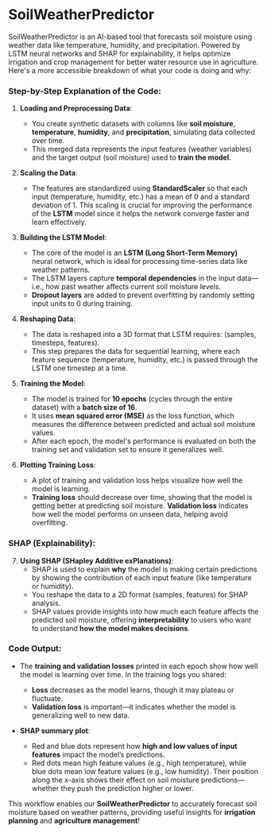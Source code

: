 # SoilWeatherPredictor
SoilWeatherPredictor is an AI-based tool that forecasts soil moisture using weather data like temperature, humidity, and precipitation. Powered by LSTM neural networks and SHAP for explainability, it helps optimize irrigation and crop management for better water resource use in agriculture.
Here's a more accessible breakdown of what your code is doing and why:

### Step-by-Step Explanation of the Code:

1. **Loading and Preprocessing Data**:
   - You create synthetic datasets with columns like **soil moisture**, **temperature**, **humidity**, and **precipitation**, simulating data collected over time.
   - This merged data represents the input features (weather variables) and the target output (soil moisture) used to **train the model**.

2. **Scaling the Data**:
   - The features are standardized using **StandardScaler** so that each input (temperature, humidity, etc.) has a mean of 0 and a standard deviation of 1. This scaling is crucial for improving the performance of the **LSTM** model since it helps the network converge faster and learn effectively.

3. **Building the LSTM Model**:
   - The core of the model is an **LSTM (Long Short-Term Memory)** neural network, which is ideal for processing time-series data like weather patterns.
   - The LSTM layers capture **temporal dependencies** in the input data—i.e., how past weather affects current soil moisture levels.
   - **Dropout layers** are added to prevent overfitting by randomly setting input units to 0 during training.

4. **Reshaping Data**:
   - The data is reshaped into a 3D format that LSTM requires: (samples, timesteps, features). 
   - This step prepares the data for sequential learning, where each feature sequence (temperature, humidity, etc.) is passed through the LSTM one timestep at a time.

5. **Training the Model**:
   - The model is trained for **10 epochs** (cycles through the entire dataset) with a **batch size of 16**. 
   - It uses **mean squared error (MSE)** as the loss function, which measures the difference between predicted and actual soil moisture values.
   - After each epoch, the model's performance is evaluated on both the training set and validation set to ensure it generalizes well.

6. **Plotting Training Loss**:
   - A plot of training and validation loss helps visualize how well the model is learning.
   - **Training loss** should decrease over time, showing that the model is getting better at predicting soil moisture. **Validation loss** indicates how well the model performs on unseen data, helping avoid overfitting.

### SHAP (Explainability):

7. **Using SHAP (SHapley Additive exPlanations)**:
   - SHAP is used to explain **why** the model is making certain predictions by showing the contribution of each input feature (like temperature or humidity).
   - You reshape the data to a 2D format (samples, features) for SHAP analysis.
   - SHAP values provide insights into how much each feature affects the predicted soil moisture, offering **interpretability** to users who want to understand **how the model makes decisions**.

### Code Output:

- The **training and validation losses** printed in each epoch show how well the model is learning over time. In the training logs you shared:
  - **Loss** decreases as the model learns, though it may plateau or fluctuate.
  - **Validation loss** is important—it indicates whether the model is generalizing well to new data.
  
- **SHAP summary plot**:
  - Red and blue dots represent how **high and low values of input features** impact the model’s predictions.
  - Red dots mean high feature values (e.g., high temperature), while blue dots mean low feature values (e.g., low humidity). Their position along the x-axis shows their effect on soil moisture predictions—whether they push the prediction higher or lower.

This workflow enables our **SoilWeatherPredictor** to accurately forecast soil moisture based on weather patterns, providing useful insights for **irrigation planning** and **agriculture management**!
